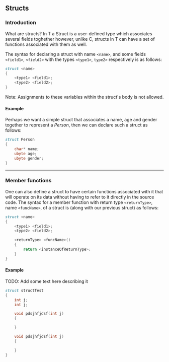 ## Structs

### Introduction

What are structs? In T a Struct is a user-defined type which associates several fields toghether however, unlike C, structs in T can have a set of functions associated with them as well.

The syntax for declaring a struct with name `<name>`, and some fields `<field1>`, `<field2>` with the types `<type1>`, `type2>` respectively is as follows:

```d
struct <name>
{
    <type1> <field1>;
    <type2> <field2>;
}
```

Note: Assignments to these variables within the struct's body is not allowed.

#### Example

Perhaps we want a simple struct that associates a name, age and gender together to represent a _Person_, then we can declare such a struct as follows:

```d
struct Person
{
    char* name;
    ubyte age;
    ubyte gender;
}
```

---

### Member functions

One can also define a struct to have certain functions associated with it that will operate on its data without having to refer to it directly in the source code. The syntac for a member function with return type `<returnType>`, name `<funcName>`, of a struct is (along with our previous struct) as follows:

```d
struct <name>
{
    <type1> <field1>;
    <type2> <field2>;

    <returnType> <funcName>()
    {
        return <instanceOfReturnType>;
    }
}
```

#### Example

TODO: Add some text here describing it

```d
struct structTest
{
    int j;
    int j;

    void pdsjhfjdsf(int j)
    {

    }

    void pdsjhfjdsf(int j)
    {

    }
}
```